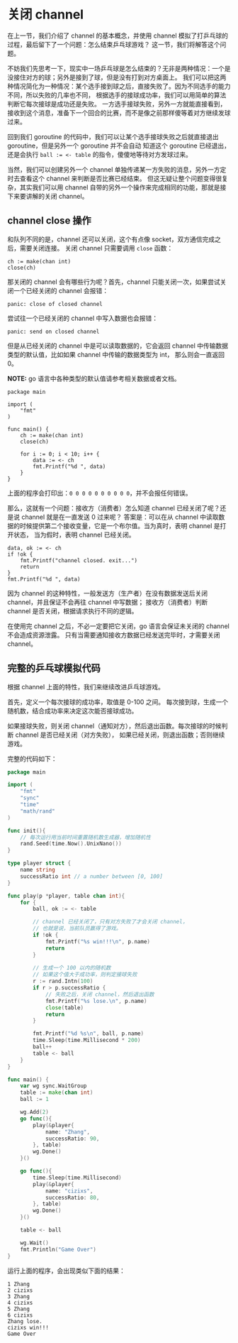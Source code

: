 # 关闭 channel

在上一节，我们介绍了 channel 的基本概念，并使用 channel 模拟了打乒乓球的过程，最后留下了一个问题：怎么结束乒乓球游戏？
这一节，我们将解答这个问题。

不妨我们先思考一下，现实中一场乒乓球是怎么结束的？无非是两种情况：一个是没接住对方的球；另外是接到了球，但是没有打到对方桌面上。
我们可以把这两种情况简化为一种情况：某个选手接到球之后，直接失败了。因为不同选手的能力不同，所以失败的几率也不同，
根据选手的接球成功率，我们可以用简单的算法判断它每次接球是成功还是失败。
一方选手接球失败，另外一方就能直接看到，接收到这个消息，准备下一个回合的比赛，而不是像之前那样傻等着对方继续发球过来。

回到我们 goroutine 的代码中，我们可以让某个选手接球失败之后就直接退出 goroutine，但是另外一个 goroutine 并不会自动
知道这个 goroutine 已经退出，还是会执行 `ball := <- table` 的指令，傻傻地等待对方发球过来。

当然，我们可以创建另外一个 channel 单独传递某一方失败的消息，另外一方定时去查看这个 channel 来判断是否比赛已经结束。
但这无疑让整个问题变得很复杂，其实我们可以用 channel 自带的另外一个操作来完成相同的功能，那就是接下来要讲解的关闭
channel。

## channel close 操作

和队列不同的是，channel 还可以关闭，这个有点像 socket，双方通信完成之后，需要关闭连接。
关闭 channel 只需要调用 `close` 函数：

```
ch := make(chan int)
close(ch)
```

那关闭的 channel 会有哪些行为呢？首先，channel 只能关闭一次，如果尝试关闭一个已经关闭的 channel 会报错：

```
panic: close of closed channel
```

尝试往一个已经关闭的 channel 中写入数据也会报错：


```
panic: send on closed channel
```

但是从已经关闭的 channel 中是可以读取数据的，它会返回 channel 中传输数据类型的默认值，比如如果 channel 中传输的数据类型为 int，
那么则会一直返回 0。

**NOTE:** go 语言中各种类型的默认值请参考相关数据或者文档。

```
package main

import (
    "fmt"
)

func main() {
    ch := make(chan int)
    close(ch)

    for i := 0; i < 10; i++ {
        data := <- ch
        fmt.Printf("%d ", data)
    }
}
```

上面的程序会打印出：`0 0 0 0 0 0 0 0 0 0`，并不会报任何错误。

那么，这就有一个问题：接收方（消费者）怎么知道 channel 已经关闭了呢？还是说 channel 就是在一直发送 0 过来呢？
答案是：可以在从 channel 中读取数据的时候提供第二个接收变量，它是一个布尔值。当为真时，表明 channel 是打开状态，
当为假时，表明 channel 已经关闭。

```
data, ok := <- ch
if !ok {
    fmt.Printf("channel closed. exit...")
    return
}
fmt.Printf("%d ", data)
```

因为 channel 的这种特性，一般发送方（生产者）在没有数据发送后关闭 channel，并且保证不会再往 channel 中写数据；
接收方（消费者）判断 channel 是否关闭，根据请求执行不同的逻辑。

在使用完 channel 之后，不必一定要把它关闭，go 语言会保证未关闭的 channel 不会造成资源泄露。
只有当需要通知接收方数据已经发送完毕时，才需要关闭 channel。

## 完整的乒乓球模拟代码

根据 channel 上面的特性，我们来继续改进乒乓球游戏。

首先，定义一个每次接球的成功率，取值是 0-100 之间。
每次接到球，生成一个随机数，结合成功率来决定这次能否接球成功。

如果接球失败，则关闭 channel（通知对方），然后退出函数。每次接球的时候判断 channel 是否已经关闭（对方失败），
如果已经关闭，则退出函数；否则继续游戏。

完整的代码如下：

```go
package main

import (
    "fmt"
    "sync"
    "time"
    "math/rand"
)

func init(){
	// 每次运行用当前时间重置随机数生成器，增加随机性
    rand.Seed(time.Now().UnixNano())
}

type player struct {
    name string
    successRatio int // a number between [0, 100]
}

func play(p *player, table chan int){
    for {
        ball, ok := <- table

        // channel 已经关闭了，只有对方失败了才会关闭 channel，
		// 也就是说，当前队员赢得了游戏。
        if !ok {
            fmt.Printf("%s win!!!\n", p.name)
            return
        }
        
        // 生成一个 100 以内的随机数
		// 如果这个值大于成功率，则判定接球失败
        r := rand.Intn(100)
        if r > p.successRatio {
			// 失败之后，关闭 channel，然后退出函数
            fmt.Printf("%s lose.\n", p.name)
            close(table)
            return
        }    

        fmt.Printf("%d %s\n", ball, p.name)
        time.Sleep(time.Millisecond * 200)
        ball++
        table <- ball
    }
}

func main() {
    var wg sync.WaitGroup
    table := make(chan int)
    ball := 1

    wg.Add(2)
    go func(){
        play(&player{
            name: "Zhang",
            successRatio: 90,
        }, table)
        wg.Done()
    }()

    go func(){
        time.Sleep(time.Millisecond)
        play(&player{
            name: "cizixs",
            successRatio: 80,
        }, table)
        wg.Done()
    }()

    table <- ball

    wg.Wait()
    fmt.Println("Game Over")
}
```

运行上面的程序，会出现类似下面的结果：

```
1 Zhang
2 cizixs
3 Zhang
4 cizixs
5 Zhang
6 cizixs
Zhang lose.
cizixs win!!!
Game Over
```
